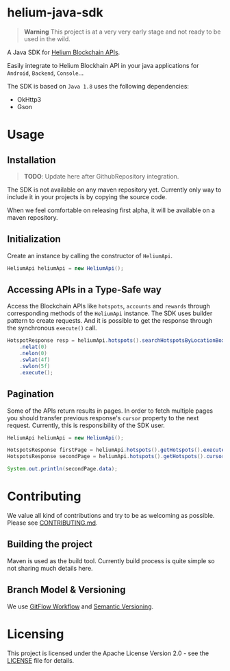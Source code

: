 # helium-java-sdk

> **Warning**
> This project is at a very very early stage and not ready to be used in the wild.

A Java SDK for [Helium Blockchain APIs](https://docs.helium.com/api/blockchain/introduction/). 

Easily integrate to Helium Blockhain API in your java applications for `Android`, `Backend`, `Console`...

The SDK is based on `Java 1.8` uses the following dependencies:

* OkHttp3
* Gson

# Usage

## Installation

> **TODO**: Update here after GithubRepository integration.

The SDK is not available on any maven repository yet. Currently only way to include it in your projects is by copying the source code. 

When we feel comfortable on releasing first alpha, it will be available on a maven repository.

## Initialization

Create an instance by calling the constructor of `HeliumApi`.

```java
HeliumApi heliumApi = new HeliumApi();
```

## Accessing APIs in a Type-Safe way

Access the Blockchain APIs like `hotspots`, `accounts` and `rewards` through corresponding methods of the `HeliumApi` instance. The SDK uses builder pattern to create requests. And it is possible to get the response through the synchronous `execute()` call.

```java
HotspotResponse resp = heliumApi.hotspots().searchHotspotsByLocationBox()
    .nelat(0)
    .nelon(0)
    .swlat(4f)
    .swlon(5f)
    .execute();
```

## Pagination

Some of the APIs return results in pages. In order to fetch multiple pages you should transfer previous response's `cursor` property to the next request. Currently, this is responsibility of the SDK user. 

```java
HeliumApi heliumApi = new HeliumApi();

HotspotsResponse firstPage = heliumApi.hotspots().getHotspots().execute();
HotspotsResponse secondPage = heliumApi.hotspots().getHotspots().cursor(firstPage.cursor).execute();

System.out.println(secondPage.data);
```

# Contributing

We value all kind of contributions and try to be as welcoming as possible. Please see [CONTRIBUTING.md](CONTRIBUTING.md).

## Building the project

Maven is used as the build tool. Currently build process is quite simple so not sharing much details here.

## Branch Model & Versioning

We use [GitFlow Workflow](https://nvie.com/posts/a-successful-git-branching-model/) and [Semantic Versioning](https://semver.org/).


# Licensing

This project is licensed under the Apache License Version 2.0 - see the [LICENSE](LICENSE) file for details.


